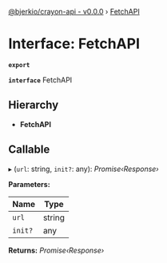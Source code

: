 [@bjerkio/crayon-api - v0.0.0](../README.md) › [FetchAPI](fetchapi.md)

# Interface: FetchAPI

**`export`** 

**`interface`** FetchAPI

## Hierarchy

* **FetchAPI**

## Callable

▸ (`url`: string, `init?`: any): *Promise‹Response›*

**Parameters:**

Name | Type |
------ | ------ |
`url` | string |
`init?` | any |

**Returns:** *Promise‹Response›*
